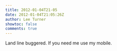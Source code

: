 ```yaml
---
title: 2012-01-04T21-05
date: 2012-01-04T21:05:26Z
author: Lee Turner
showtoc: false
comments: true
---
```


Land line buggered.  If you need me use my mobile.

